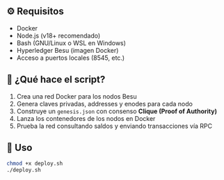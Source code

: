 
## ⚙️ Requisitos

- Docker
- Node.js (v18+ recomendado)
- Bash (GNU/Linux o WSL en Windows)
- Hyperledger Besu (imagen Docker)
- Acceso a puertos locales (8545, etc.)

## 🚀 ¿Qué hace el script?

1. Crea una red Docker para los nodos Besu
2. Genera claves privadas, addresses y enodes para cada nodo
3. Construye un `genesis.json` con consenso **Clique (Proof of Authority)**
4. Lanza los contenedores de los nodos en Docker
5. Prueba la red consultando saldos y enviando transacciones vía RPC

## 📜 Uso

```bash
chmod +x deploy.sh
./deploy.sh
